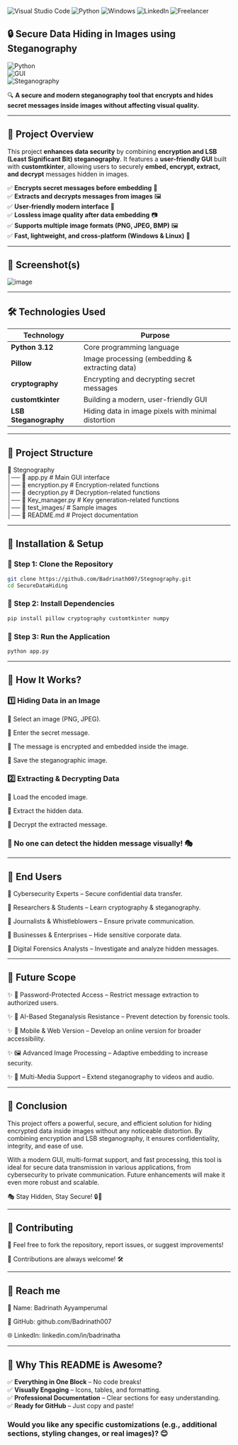 ![Visual Studio Code](https://img.shields.io/badge/Visual%20Studio%20Code-0078d7.svg?style=for-the-badge&logo=visual-studio-code&logoColor=white)
![Python](https://img.shields.io/badge/python-3670A0?style=for-the-badge&logo=python&logoColor=ffdd54)
![Windows](https://img.shields.io/badge/Windows-0078D6?style=for-the-badge&logo=windows&logoColor=white)
![LinkedIn](https://img.shields.io/badge/linkedin-%230077B5.svg?style=for-the-badge&logo=linkedin&logoColor=white)
![Freelancer](https://img.shields.io/badge/Freelancer-29B2FE?style=for-the-badge&logo=Freelancer&logoColor=white)

## 🔒 Secure Data Hiding in Images using Steganography  

![Python](https://img.shields.io/badge/Python-3.12-blue?style=for-the-badge&logo=python)  
![GUI](https://img.shields.io/badge/GUI-CustomTkinter-green?style=for-the-badge)  
![Steganography](https://img.shields.io/badge/Steganography-LSB-red?style=for-the-badge)  

🔍 **A secure and modern steganography tool that encrypts and hides secret messages inside images without affecting visual quality.**  

---

## 🎯 Project Overview  

This project **enhances data security** by combining **encryption and LSB (Least Significant Bit) steganography**. It features a **user-friendly GUI** built with **customtkinter**, allowing users to securely **embed, encrypt, extract, and decrypt** messages hidden in images.  

✅ **Encrypts secret messages before embedding** 🔐  
✅ **Extracts and decrypts messages from images** 🖼️  
✅ **User-friendly modern interface** 🎨  
✅ **Lossless image quality after data embedding** 📷  
✅ **Supports multiple image formats (PNG, JPEG, BMP)** 🖼️  
✅ **Fast, lightweight, and cross-platform (Windows & Linux)** 🚀  

---

## 📸 Screenshot(s)

![image](https://github.com/user-attachments/assets/0bac07d6-ed22-4fd7-bf6f-be9431760a47)


---

## 🛠️ Technologies Used  

| **Technology** | **Purpose** |
|--------------|-------------|
| **Python 3.12** | Core programming language |
| **Pillow** | Image processing (embedding & extracting data) |
| **cryptography** | Encrypting and decrypting secret messages |
| **customtkinter** | Building a modern, user-friendly GUI |
| **LSB Steganography** | Hiding data in image pixels with minimal distortion |

---

## 📂 Project Structure  

📁 Stegnography  
│── 📄 app.py         # Main GUI interface  
│── 📄 encryption.py  # Encryption-related functions  
│── 📄 decryption.py  # Decryption-related functions  
│── 📄 Key_manager.py # Key generation-related functions  
│── 📁 test_images/        # Sample images  
│── 📄 README.md      # Project documentation  


---

## 🚀 Installation & Setup  

### 🔹 Step 1: Clone the Repository  

```bash
git clone https://github.com/Badrinath007/Stegnography.git
cd SecureDataHiding
```

### 🔹 Step 2: Install Dependencies

```bash
pip install pillow cryptography customtkinter numpy
```
  
### 🔹 Step 3: Run the Application

```bash 
python app.py
```
---

## 🔧 How It Works?

### 1️⃣ Hiding Data in an Image

🔹 Select an image (PNG, JPEG).

🔹 Enter the secret message.

🔹 The message is encrypted and embedded inside the image.

🔹 Save the steganographic image.

### 2️⃣ Extracting & Decrypting Data

🔹 Load the encoded image.

🔹 Extract the hidden data.

🔹 Decrypt the extracted message.

### 📌 No one can detect the hidden message visually! 🎭

---
## 🎯 End Users

🔹 Cybersecurity Experts – Secure confidential data transfer.

🔹 Researchers & Students – Learn cryptography & steganography.

🔹 Journalists & Whistleblowers – Ensure private communication.

🔹 Businesses & Enterprises – Hide sensitive corporate data.

🔹 Digital Forensics Analysts – Investigate and analyze hidden messages.

---
## 🔮 Future Scope

✨ 🔑 Password-Protected Access – Restrict message extraction to authorized users.

✨ 🧠 AI-Based Steganalysis Resistance – Prevent detection by forensic tools.

✨ 📱 Mobile & Web Version – Develop an online version for broader accessibility.

✨ 🖼️ Advanced Image Processing – Adaptive embedding to increase security.

✨ 🎥 Multi-Media Support – Extend steganography to videos and audio.

---

## 📜 Conclusion

This project offers a powerful, secure, and efficient solution for hiding encrypted data inside images without any noticeable distortion. By combining encryption and LSB steganography, it ensures confidentiality, integrity, and ease of use.

With a modern GUI, multi-format support, and fast processing, this tool is ideal for secure data transmission in various applications, from cybersecurity to private communication. Future enhancements will make it even more robust and scalable.

🎭 Stay Hidden, Stay Secure! 🔒🚀

---

## 🤝 Contributing

🔹 Feel free to fork the repository, report issues, or suggest improvements!

🔹 Contributions are always welcome! 🛠️

---

## 📩 Reach me

📧 Name: Badrinath Ayyamperumal

🔗 GitHub: github.com/Badrinath007

🌐 LinkedIn: linkedin.com/in/badrinatha

---

## 🎯 Why This README is Awesome?  

✅ **Everything in One Block** – No code breaks!  
✅ **Visually Engaging** – Icons, tables, and formatting.  
✅ **Professional Documentation** – Clear sections for easy understanding.  
✅ **Ready for GitHub** – Just copy and paste!  

### Would you like any **specific customizations** (e.g., additional sections, styling changes, or real images)? 😊
